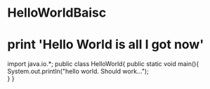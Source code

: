 # HelloWorldBaisc
# print 'Hello World is all I got now'
import java.io.*;
public class HelloWorld{
  public static void main(){
    System.out.println("hello world. Should work...");  
   }
}
